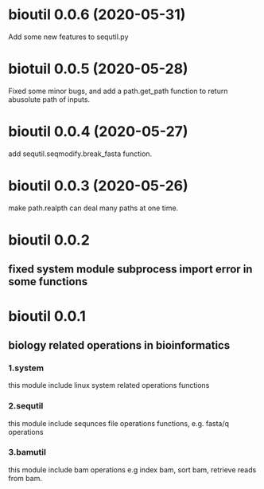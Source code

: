 # bioutil 0.0.6 (2020-05-31)
Add some new features to sequtil.py

# biotuil 0.0.5 (2020-05-28)
Fixed some minor bugs, and add a path.get_path function to return abusolute path of inputs.

# bioutil 0.0.4 (2020-05-27)
add sequtil.seqmodify.break_fasta function.

# bioutil 0.0.3 (2020-05-26)
make path.realpth can deal many paths at one time.

# bioutil 0.0.2
## fixed system module subprocess import error in some functions


# bioutil 0.0.1
## biology related operations in bioinformatics
### 1.system
this module include linux system related operations functions
### 2.sequtil
this module include sequnces file operations functions, e.g. fasta/q operations
### 3.bamutil
this module include bam operations e.g index bam, sort bam, retrieve reads from bam.


